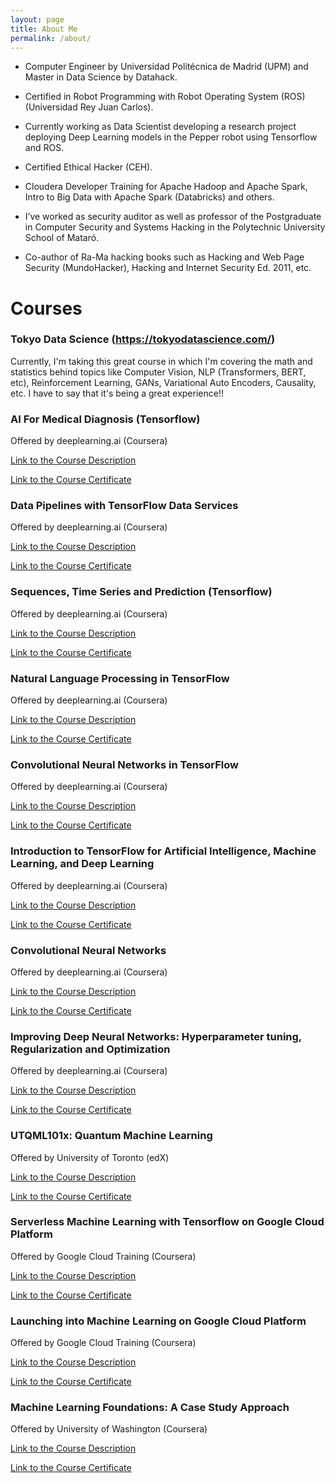 ```yaml
---
layout: page
title: About Me
permalink: /about/
---
```



* Computer Engineer by Universidad Politécnica de Madrid (UPM) and Master in Data Science by Datahack.

* Certified in Robot Programming with Robot Operating System (ROS) (Universidad Rey Juan Carlos).

* Currently working as Data Scientist developing a research project deploying Deep Learning models in the Pepper robot using Tensorflow and ROS.

* Certified Ethical Hacker (CEH).

* Cloudera Developer Training for Apache Hadoop and Apache Spark, Intro to Big Data with Apache Spark (Databricks) and others.

* I’ve worked as security auditor as well as professor of the Postgraduate in Computer Security and Systems Hacking in the Polytechnic University School of Mataró.

* Co-author of Ra-Ma hacking books such as Hacking and Web Page Security (MundoHacker), Hacking and Internet Security Ed. 2011, etc.

# Courses

### Tokyo Data Science (https://tokyodatascience.com/)

Currently, I'm taking this great course in which I'm covering the math and statistics behind topics like Computer Vision, NLP (Transformers,  BERT, etc), Reinforcement Learning, GANs, Variational Auto Encoders, Causality, etc. I have to say that it's being a great experience!!

### AI For Medical Diagnosis (Tensorflow)

Offered by deeplearning.ai (Coursera)

<a href="https://www.coursera.org/learn/ai-for-medical-diagnosis">Link to the Course Description</a> 

<a href="https://coursera.org/share/97ed885e9627ae5d451a6e375ae58430">Link to the Course Certificate</a>

### Data Pipelines with TensorFlow Data Services

Offered by deeplearning.ai (Coursera)

<a href="https://www.coursera.org/learn/data-pipelines-tensorflow">Link to the Course Description</a> 

<a href="https://coursera.org/share/e45f1480dcca56ac6ccfc5ca274914a4">Link to the Course Certificate</a>

### Sequences, Time Series and Prediction (Tensorflow) 

Offered by deeplearning.ai (Coursera)

<a href="https://www.coursera.org/learn/tensorflow-sequences-time-series-and-prediction">Link to the Course Description</a> 

<a href="https://coursera.org/share/09c6077542520a3d0a3d7b085ac46272">Link to the Course Certificate</a>

### Natural Language Processing in TensorFlow

Offered by deeplearning.ai (Coursera)

<a href="https://www.coursera.org/learn/natural-language-processing-tensorflow">Link to the Course Description</a> 

<a href="https://coursera.org/share/8d3091ca53a29f73be2baf45bfeb3ada">Link to the Course Certificate</a>

### Convolutional Neural Networks in TensorFlow

Offered by deeplearning.ai (Coursera)

<a href="https://www.coursera.org/learn/convolutional-neural-networks-tensorflow">Link to the Course Description</a> 

<a href="https://coursera.org/share/411c86f6f54836c31648b99ee13091fc">Link to the Course Certificate</a>

### Introduction to TensorFlow for Artificial Intelligence, Machine Learning, and Deep Learning

Offered by deeplearning.ai (Coursera)

<a href="https://www.coursera.org/learn/introduction-tensorflow">Link to the Course Description</a> 

<a href="https://coursera.org/share/799accfda0b21a112e4fcf51065cdd98">Link to the Course Certificate</a>

### Convolutional Neural Networks

Offered by deeplearning.ai (Coursera)

<a href="https://www.coursera.org/learn/convolutional-neural-networks">Link to the Course Description</a> 

<a href="https://coursera.org/share/7e8ea29df24886d3d09e6eb1650b365a">Link to the Course Certificate</a>

### Improving Deep Neural Networks: Hyperparameter tuning, Regularization and Optimization

Offered by deeplearning.ai (Coursera)

<a href="https://www.coursera.org/learn/deep-neural-network">Link to the Course Description</a> 

<a href="https://coursera.org/share/b97372fd9e77bcad30d591b3dfb8307b">Link to the Course Certificate</a>

### UTQML101x: Quantum Machine Learning

Offered by University of Toronto (edX)

<a href="https://www.coursera.org/learn/ai-for-medical-diagnosis">Link to the Course Description</a> 

<a href="https://coursera.org/share/97ed885e9627ae5d451a6e375ae58430">Link to the Course Certificate</a>

### Serverless Machine Learning with Tensorflow on Google Cloud Platform

Offered by Google Cloud Training (Coursera)

<a href="https://www.coursera.org/learn/serverless-machine-learning-gcp">Link to the Course Description</a> 

<a href="https://coursera.org/share/a530d57827127684b136a8cdb4b00d53">Link to the Course Certificate</a>

### Launching into Machine Learning on Google Cloud Platform

Offered by Google Cloud Training (Coursera)

<a href="https://www.coursera.org/learn/launching-machine-learning">Link to the Course Description</a> 

<a href="https://coursera.org/share/3f97bb2e13456e97ec1430c46211b434">Link to the Course Certificate</a>

### Machine Learning Foundations: A Case Study Approach

Offered by University of Washington (Coursera)

<a href="https://www.coursera.org/learn/ml-foundations">Link to the Course Description</a> 

<a href="https://coursera.org/share/90f6cb2a7b45fbd69a90059a8ea70b56">Link to the Course Certificate</a>
